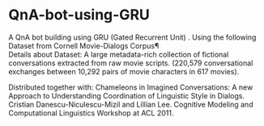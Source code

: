 # QnA-bot-using-GRU
A QnA bot building using GRU (Gated Recurrent Unit) . Using the following Dataset from Cornell Movie-Dialogs Corpus¶
<br>
Details about Dataset:
A large metadata-rich collection of fictional conversations extracted from raw movie scripts. (220,579 conversational exchanges between 10,292 pairs of movie characters in 617 movies).

Distributed together with: Chameleons in Imagined Conversations: A new Approach to Understanding Coordination of Linguistic Style in Dialogs. Cristian Danescu-Niculescu-Mizil and Lillian Lee. Cognitive Modeling and Computational Linguistics Workshop at ACL 2011.
